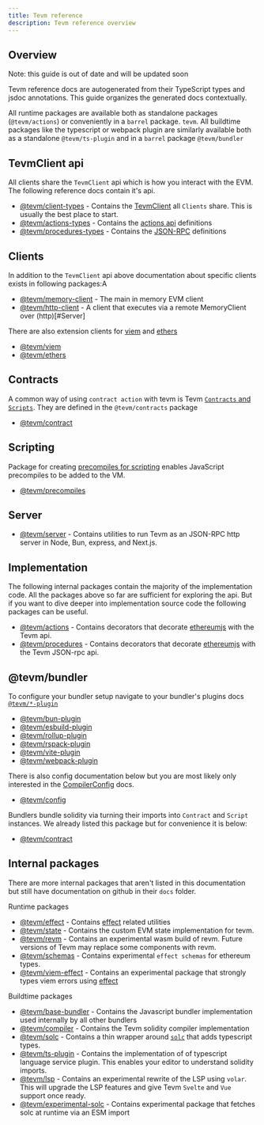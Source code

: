 ```yaml
---
title: Tevm reference
description: Tevm reference overview
---
```


## Overview

Note: this guide is out of date and will be updated soon

Tevm reference docs are autogenerated from their TypeScript types and jsdoc annotations. This guide organizes the generated docs contextually.

All runtime packages are available both as standalone packages (`@tevm/actions`) or conveniently in a `barrel` package. `tevm`.
All buildtime packages like the typescript or webpack plugin are similarly available both as a standalone `@tevm/ts-plugin` and in a `barrel` package `@tevm/bundler`

## TevmClient api

All clients share the `TevmClient` api which is how you interact with the EVM. The following reference docs contain it's api.

- [@tevm/client-types](/reference/tevm/client-types/api/) - Contains the [TevmClient](/reference/tevm/client-types/type-aliases/tevmclient) all `Clients` share. This is usually the best place to start.
- [@tevm/actions-types](/reference/tevm/actions-types/api/) - Contains the [actions api](/learn/actions) definitions
- [@tevm/procedures-types](/reference/tevm/procedures-types/api/) - Contains the [JSON-RPC](/learn/json-rpc/) definitions

## Clients

In addition to the `TevmClient` api above documentation about specific clients exists in following packages:A

- [@tevm/memory-client](/reference/tevm/memory-client/api/) - The main in memory EVM client
- [@tevm/http-client](/reference/tevm/http-client/api/) - A client that executes via a remote MemoryClient over (http)[#Server]

There are also extension clients for [viem](https://viem.sh) and [ethers](https://docs.ethers.org/v5/)

- [@tevm/viem](/reference/tevm/viem/api/)
- [@tevm/ethers](/reference/tevm/ethers/api/)

## Contracts

A common way of using `contract action` with tevm is Tevm [`Contracts` and `Scripts`](/learn/contracts/). They are defined in the `@tevm/contracts` package

- [@tevm/contract](/reference/tevm/contract/api/)

## Scripting

Package for creating [precompiles for scripting](../scripting/) enables JavaScript precompiles to be added to the VM.

- [@tevm/precompiles](/reference/tevm/precompiles/api)

## Server

- [@tevm/server](/reference/tevm/server/api/) - Contains utilities to run Tevm as an JSON-RPC http server in Node, Bun, express, and Next.js.

## Implementation

The following internal packages contain the majority of the implementation code. All the packages above so far are sufficient for exploring the api. But if you want to dive deeper into implementation source code the following packages can be useful.

- [@tevm/actions](/reference/tevm/actions/api/) - Contains decorators that decorate [ethereumjs](https://github.com/ethereumjs/ethereumjs-monorepo) with the Tevm api.
- [@tevm/procedures](/reference/tevm/procedures/api/) - Contains decorators that decorate [ethereumjs](https://github.com/ethereumjs/ethereumjs-monorepo) with the Tevm JSON-rpc api.

## @tevm/bundler

To configure your bundler setup navigate to your bundler's plugins docs [`@tevm/*-plugin`](/reference/tevm/vite-plugin/api)

- [@tevm/bun-plugin](/reference/tevm/bun-plugin/api/)
- [@tevm/esbuild-plugin](/reference/tevm/esbuild-plugin/api/)
- [@tevm/rollup-plugin](/reference/tevm/rollup-plugin/api/)
- [@tevm/rspack-plugin](/reference/tevm/rspack-plugin/api/)
- [@tevm/vite-plugin](/reference/tevm/vite-plugin/api/)
- [@tevm/webpack-plugin](/reference/tevm/webpack-plugin/api/)

There is also config documentation below but you are most likely only interested in the [CompilerConfig](/reference/tevm/config/types/type-aliases/compilerconfig) docs.

- [@tevm/config](/reference/tevm/config/api/)

Bundlers bundle solidity via turning their imports into `Contract` and `Script` instances. We already listed this package but for convenience it is below:

- [@tevm/contract](/reference/tevm/contract/api/)

## Internal packages

There are more internal packages that aren't listed in this documentation but still have documentation on github in their `docs` folder.

Runtime packages

- [@tevm/effect](https://github.com/evmts/tevm-monorepo/tree/main/packages/effect) - Contains [effect](https://www.effect.website/) related utilities
- [@tevm/state](https://github.com/evmts/tevm-monorepo/tree/main/packages/state) - Contains the custom EVM state implementation for tevm.
- [@tevm/revm](https://github.com/evmts/tevm-monorepo/tree/main/experimental/revm) - Contains an experimental wasm build of revm. Future versions of Tevm may replace some components with revm.
- [@tevm/schemas](https://github.com/evmts/tevm-monorepo/tree/main/experimental/schemas) - Contains experimental `effect schemas` for ethereum types.
- [@tevm/viem-effect](https://github.com/evmts/tevm-monorepo/tree/main/experimental/viem-effect) - Contains an experimental package that strongly types viem errors using [effect](https://www.effect.website/)

Buildtime packages

- [@tevm/base-bundler](https://github.com/evmts/tevm-monorepo/tree/main/bundler/base-bundler) - Contains the Javascript bundler implementation used internally by all other bundlers
- [@tevm/compiler](https://github.com/evmts/tevm-monorepo/tree/main/bundler/compiler) - Contains the Tevm solidity compiler implementation
- [@tevm/solc](https://github.com/evmts/tevm-monorepo/tree/main/bundler/solc) - Contains a thin wrapper around [`solc`](https://docs.soliditylang.org/en/latest/installing-solidity.html) that adds typescript types.
- [@tevm/ts-plugin](https://github.com/evmts/tevm-monorepo/tree/main/lsp/ts-plugin) - Contains the implementation of of typescript language service plugin. This enables your editor to understand solidity imports.
- [@tevm/lsp](https://github.com/evmts/tevm-monorepo/tree/main/lsp/lsp) - Contains an experimental rewrite of the LSP using `volar`. This will upgrade the LSP features and give Tevm `Svelte` and `Vue` support once ready.
- [@tevm/experimental-solc](https://github.com/evmts/tevm-monorepo/tree/main/experimental/solc) - Contains experimental package that fetches solc at runtime via an ESM import

